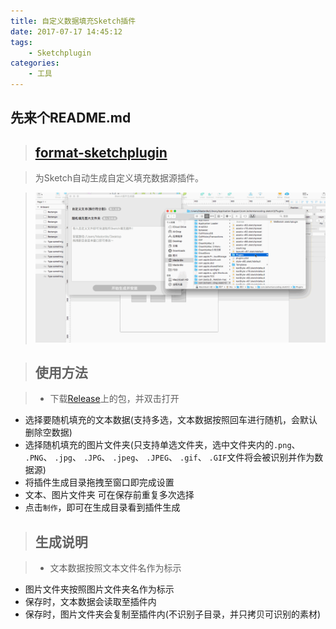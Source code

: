 ```yaml
---
title: 自定义数据填充Sketch插件
date: 2017-07-17 14:45:12
tags: 
	- Sketchplugin
categories:
    - 工具
---
```


## 先来个README.md
	
>## [format-sketchplugin](https://github.com/madordie/format-sketchplugin)

>为Sketch自动生成自定义填充数据源插件。
 
>![预览](https://github.com/madordie/format-sketchplugin/blob/master/Images/Untitled.gif?raw=true)
 
>## 使用方法

>- 下载[Release](https://github.com/madordie/format-sketchplugin/releases)上的包，并双击打开
- 选择要随机填充的文本数据(支持多选，文本数据按照回车进行随机，会默认删除空数据)
- 选择随机填充的图片文件夹(只支持单选文件夹，选中文件夹内的`.png`、 `.PNG`、 `.jpg`、 `.JPG`、 `.jpeg`、 `.JPEG`、 `.gif`、 `.GIF`文件将会被识别并作为数据源)
- 将插件生成目录拖拽至窗口即完成设置
- 文本、图片文件夹 可在保存前重复多次选择
- 点击`制作`，即可在生成目录看到插件生成

>## 生成说明

>- 文本数据按照文本文件名作为标示
- 图片文件夹按照图片文件夹名作为标示
- 保存时，文本数据会读取至插件内
- 保存时，图片文件夹会复制至插件内(不识别子目录，并只拷贝可识别的素材)
